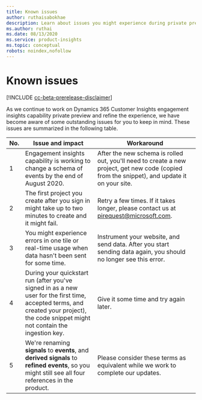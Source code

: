 ```yaml
---
title: Known issues 
author: ruthaisabokhae
description: Learn about issues you might experience during private preview and how to work around them
ms.author: ruthai
ms.date: 08/13/2020
ms.service: product-insights
ms.topic: conceptual
robots: noindex,nofollow
---
```


# Known issues

[!INCLUDE [cc-beta-prerelease-disclaimer](includes/cc-beta-prerelease-disclaimer.md)]

As we continue to work on Dynamics 365 Customer Insights engagement insights capability private preview and refine the experience, we have become aware of some outstanding issues for you to keep in mind. These issues are summarized in the following table.

| No. | Issue and impact | Workaround | 
|------------------|------------------------|------------------------|
| 1 | Engagement insights capability is working to change a schema of events by the end of August 2020. | After the new schema is rolled out, you'll need to create a new project, get new code (copied from the snippet), and update it on your site. |
| 2 | The first project you create after you sign in might take up to two minutes to create and it might fail. | Retry a few times. If it takes longer, please contact us at [pirequest@microsoft.com](mailto:pirequest@microsoft.com). |
| 3 | You might experience errors in one tile or real-time usage when data hasn't been sent for some time. | Instrument your website, and send data. After you start sending data again, you should no longer see this error. | 
| 4 | During your quickstart run (after you've signed in as a new user for the first time, accepted terms, and created your project), the code snippet might not contain the ingestion key. | Give it some time and try again later. |
| 5 | We're renaming **signals** to **events**, and **derived signals** to **refined events**, so you might still see all four references in the product. | Please consider these terms as equivalent while we work to complete our updates. |
